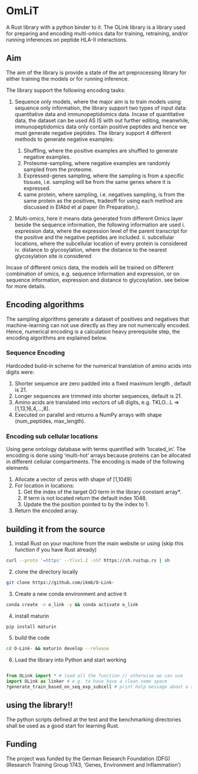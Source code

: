 # OmLiT

A Rust library with a python binder to it. The OLink library is a library used for preparing and encoding multi-omics data for training, retraining, and/or running inferences on peptide HLA-II interactions.

## Aim

The aim of the library is provide a state of the art preprocessing library for either training the models or for running inference.

The library support the following encoding tasks:

1. Sequence only models, where the major aim is to train models using sequence only information, the library support two types of input data: quantitative data and immunopeptidomics data. Incase of quantitative data, the dataset can be used AS IS with out further editing, meanwhile, immunopeptidomics data only contain positive peptides and hence we must generate negative peptides. The library support 4 different methods to generate negative examples:
    1. Shuffling, where the positive examples are shuffled to generate negative examples.
    2. Proteome-sampling, where negative examples are randomly sampled from the proteome.
    3. Expressed-genes sampling, where the sampling is from a specific tissues, i.e. sampling will be from the same genes where it is expressed.
    4. same protein, where sampling, i.e. negatives sampling, is from the same protein as the positives, tradeoff for using each method are discussed in  ElAbd et al paper (In Preparation,).

2. Multi-omics, here it means data generated from different Omics layer beside the sequence information, the following information are used
    i. expression data, where the expression level of the parent transcript for the positive and the negative peptides are included.
    ii. subcellular locations, where the subcellular location of every protein is considered
    iv. distance to glycosylation, where the distance to the nearest glycosylation site is considered

Incase of different omics data, the models will be trained on different combination of omics, e.g. sequence information and expression, or on sequence information, expression and distance to glycosylation. see below for more details.

## Encoding algorithms

The sampling algorithms generate a dataset of positives and negatives that machine-learning can not use directly as they are not numerically encoded. Hence, numerical encoding is a calculation heavy prerequisite step, the encoding algorithms are explained below.

### Sequence Encoding

Hardcoded build-in scheme for the numerical translation of amino acids into digits were:

1. Shorter sequence are zero padded into a fixed maximum length , default is 21.
2. Longer sequences are trimmed into shorter sequences, default is 21.
3. Amino acids are translated into vectors of u8 digits, e.g. TKLO…L =>[1,13,16,4,…,8].
4. Executed on parallel and returns a NumPy arrays with shape (num_peptides, max_length).

### Encoding sub cellular locations

Using gene ontology database with terms quantified with ‘located_in’. The encoding is done using ‘multi-hot’ arrays because proteins can be allocated in different cellular compartments.
The encoding is made of the following elements

1. Allocate a vector of zeros with shape of [1,1049]
2. For location in locations:
    1. Get the index of the target GO term in the library constant array*.
    2. If term is not located return the default index 1048.
    3. Update the the position pointed to by the index to 1.
3. Return the encoded array.

## building it from the source

1. install Rust on your machine from the main website or using (skip this function if you have Rust already) 

```bash
curl --proto '=https' --tlsv1.2 -sSf https://sh.rustup.rs | sh
```

2. clone the directory locally

```bash
git clone https://github.com/ikmb/O-Link-
```

3. Create a new conda environment and active it

```bash
conda create -n o_link -y && conda activate o_link
```

4. install maturin

```bash
pip install maturin 
```

5. build the code

```bash
cd O-Link- && maturin develop --release 
```

6. Load the library into Python and start working

```python

from OLink import * # load all the function // otherwise we can use
import OLink as linker # e.g. to have have a clean name space
?generate_train_based_on_seq_exp_subcell # print help message about a specific functions 
```

## using the library!!

The python scripts defined at the test and the benchmarking directories shall be used as a good start for learning Rust.

## Funding

The project was funded by the German Research Foundation (DFG) (Research Training Group 1743, ‘Genes, Environment and Inflammation’)

